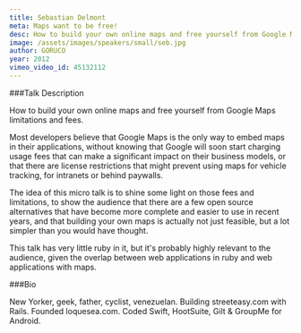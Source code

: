 ```yaml
---
title: Sebastian Delmont
meta: Maps want to be free!
desc: How to build your own online maps and free yourself from Google Maps limitations and fees.
image: /assets/images/speakers/small/seb.jpg
author: GORUCO
year: 2012
vimeo_video_id: 45132112
---
```


###Talk Description

How to build your own online maps and free yourself from Google Maps limitations and fees.

Most developers believe that Google Maps is the only way to embed maps in their applications, without knowing that Google will soon start charging usage fees that can make a significant impact on their business models, or that there are license restrictions that might prevent using maps for vehicle tracking, for intranets or behind paywalls.

The idea of this micro talk is to shine some light on those fees and limitations, to show the audience that there are a few open source alternatives that have become more complete and easier to use in recent years, and that building your own maps is actually not just feasible, but a lot simpler than you would have thought.

This talk has very little ruby in it, but it's probably highly relevant to the audience, given the overlap between web applications in ruby and web applications with maps.

###Bio

New Yorker, geek, father, cyclist, venezuelan. Building streeteasy.com with Rails. Founded loquesea.com. Coded Swift, HootSuite, Gilt & GroupMe for Android.

